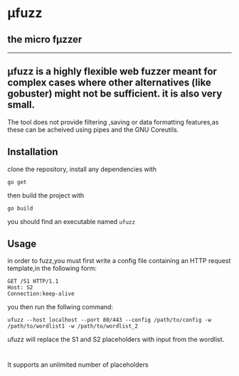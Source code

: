 # µfuzz
## the micro fµzzer
---
µfuzz is a highly flexible web fuzzer meant for complex cases where other alternatives (like gobuster) might not be sufficient. it is also very small.
---
The tool does not provide filtering ,saving or data formatting features,as these can be acheived using pipes and the GNU Coreutils.

## Installation
clone the repository,
install any dependencies with

```
go get
```
then build the project with

```
go build
```

you should find an executable named `ufuzz`
## Usage

in order to fuzz,you must first write a config file containing an HTTP request template,in the following form:

```
GET /S1 HTTP/1.1
Host: S2
Connection:keep-alive

```
you then run the follwing command:
```
ufuzz --host localhost --port 80/443 --config /path/to/config -w /path/to/wordlist1 -w /path/to/wordlist_2
```
ufuzz will replace the S1  and S2 placeholders with input from the wordlist.
# 
It supports an unlimited number of placeholders

